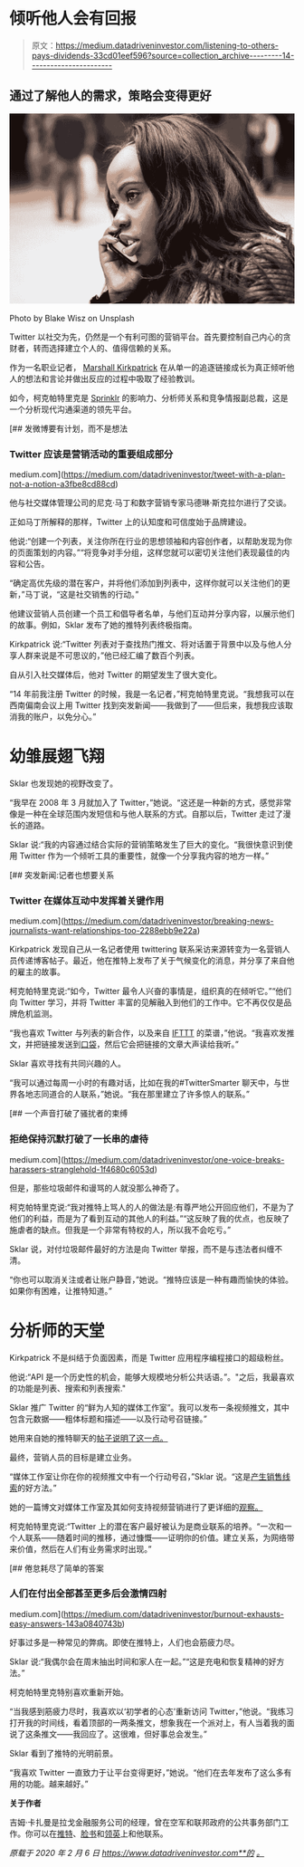 # 倾听他人会有回报

> 原文：<https://medium.datadriveninvestor.com/listening-to-others-pays-dividends-33cd01eef596?source=collection_archive---------14----------------------->

## 通过了解他人的需求，策略会变得更好

![](img/0b025e5b4c6e07cb2319fe01d90c8614.png)

Photo by Blake Wisz on Unsplash

Twitter 以社交为先，仍然是一个有利可图的营销平台。首先要控制自己内心的贪财者，转而选择建立个人的、值得信赖的关系。

作为一名职业记者， [Marshall Kirkpatrick](https://twitter.com/marshallk/) 在从单一的追逐链接成长为真正倾听他人的想法和言论并做出反应的过程中吸取了经验教训。

如今，柯克帕特里克是 [Sprinklr](https://twitter.com/Sprinklr) 的影响力、分析师关系和竞争情报副总裁，这是一个分析现代沟通渠道的领先平台。

[](https://medium.com/datadriveninvestor/tweet-with-a-plan-not-a-notion-a3fbe8cd88cd) [## 发微博要有计划，而不是想法

### Twitter 应该是营销活动的重要组成部分

medium.com](https://medium.com/datadriveninvestor/tweet-with-a-plan-not-a-notion-a3fbe8cd88cd) 

他与社交媒体管理公司的尼克·马丁和数字营销专家马德琳·斯克拉尔进行了交谈。

正如马丁所解释的那样，Twitter 上的认知度和可信度始于品牌建设。

他说:“创建一个列表，关注你所在行业的思想领袖和内容创作者，以帮助发现为你的页面策划的内容。”“将竞争对手分组，这样您就可以密切关注他们表现最佳的内容和公告。

“确定高优先级的潜在客户，并将他们添加到列表中，这样你就可以关注他们的更新，”马丁说，“这是社交销售的行动。”

他建议营销人员创建一个员工和倡导者名单，与他们互动并分享内容，以展示他们的故事。例如，Sklar 发布了她的推特列表终极指南。

Kirkpatrick 说:“Twitter 列表对于查找热门推文、将对话置于背景中以及与他人分享人群来说是不可思议的，”他已经汇编了数百个列表。

自从引入社交媒体后，他对 Twitter 的期望发生了很大变化。

“14 年前我注册 Twitter 的时候，我是一名记者，”柯克帕特里克说。“我想我可以在西南偏南会议上用 Twitter 找到突发新闻——我做到了——但后来，我想我应该取消我的账户，以免分心。”

# 幼雏展翅飞翔

Sklar 也发现她的视野改变了。

“我早在 2008 年 3 月就加入了 Twitter，”她说。“这还是一种新的方式，感觉非常像是一种在全球范围内发短信和与他人联系的方式。自那以后，Twitter 走过了漫长的道路。

Sklar 说:“我的内容通过结合实际的营销策略发生了巨大的变化。“我很快意识到使用 Twitter 作为一个倾听工具的重要性，就像一个分享我内容的地方一样。”

[](https://medium.com/datadriveninvestor/breaking-news-journalists-want-relationships-too-2288ebb9e22a) [## 突发新闻:记者也想要关系

### Twitter 在媒体互动中发挥着关键作用

medium.com](https://medium.com/datadriveninvestor/breaking-news-journalists-want-relationships-too-2288ebb9e22a) 

Kirkpatrick 发现自己从一名记者使用 twittering 联系采访来源转变为一名营销人员传递博客帖子。最近，他在推特上发布了关于气候变化的消息，并分享了来自他的雇主的故事。

柯克帕特里克说:“如今，Twitter 最令人兴奋的事情是，组织真的在倾听它。”“他们向 Twitter 学习，并将 Twitter 丰富的见解融入到他们的工作中。它不再仅仅是品牌危机监测。

“我也喜欢 Twitter 与列表的新合作，以及来自 [IFTTT](https://twitter.com/IFTTT/) 的菜谱，”他说。“我喜欢发推文，并把链接发送到[口袋](https://twitter.com/Pocket)，然后它会把链接的文章大声读给我听。”

Sklar 喜欢寻找有共同兴趣的人。

“我可以通过每周一小时的有趣对话，比如在我的#TwitterSmarter 聊天中，与世界各地志同道合的人联系，”她说。“我在那里建立了许多惊人的联系。”

[](https://medium.com/datadriveninvestor/one-voice-breaks-harassers-stranglehold-1f4680c6053d) [## 一个声音打破了骚扰者的束缚

### 拒绝保持沉默打破了一长串的虐待

medium.com](https://medium.com/datadriveninvestor/one-voice-breaks-harassers-stranglehold-1f4680c6053d) 

但是，那些垃圾邮件和谩骂的人就没那么神奇了。

柯克帕特里克说:“我对推特上骂人的人的做法是:有尊严地公开回应他们，不是为了他们的利益，而是为了看到互动的其他人的利益。”“这反映了我的优点，也反映了施虐者的缺点。但我是一个非常有特权的人，所以我不会吃亏。”

Sklar 说，对付垃圾邮件最好的方法是向 Twitter 举报，而不是与违法者纠缠不清。

“你也可以取消关注或者让账户静音，”她说。“推特应该是一种有趣而愉快的体验。如果你有困难，让推特知道。”

# 分析师的天堂

Kirkpatrick 不是纠结于负面因素，而是 Twitter 应用程序编程接口的超级粉丝。

他说:“API 是一个历史性的机会，能够大规模地分析公共话语。”。"之后，我最喜欢的功能是列表、搜索和列表搜索."

Sklar 推广 Twitter 的“鲜为人知的媒体工作室”。我可以发布一条视频推文，其中包含元数据——粗体标题和描述——以及行动号召链接。”

她用来自她的推特聊天的[帖子说明了这一点。](https://twitter.com/MadalynSklar/status/1220406340603932672)

最终，营销人员的目标是建立业务。

“媒体工作室让你在你的视频推文中有一个行动号召，”Sklar 说。“这是[产生销售线索](https://twitter.com/MadalynSklar/status/1043617379488477184)的好方法。”

她的一篇博文对媒体工作室及其如何支持视频营销进行了更详细的[观察。](https://madalynsklar.com/2019/07/twitter-media-studio-video-marketing/)

柯克帕特里克说:“Twitter 上的潜在客户最好被认为是商业联系的培养。“一次和一个人联系——随着时间的推移，通过慷慨——证明你的价值。建立关系，为网络带来价值，然后在人们有业务需求时出现。”

[](https://medium.com/datadriveninvestor/burnout-exhausts-easy-answers-143a0840743b) [## 倦怠耗尽了简单的答案

### 人们在付出全部甚至更多后会激情四射

medium.com](https://medium.com/datadriveninvestor/burnout-exhausts-easy-answers-143a0840743b) 

好事过多是一种常见的弊病。即使在推特上，人们也会筋疲力尽。

Sklar 说:“我偶尔会在周末抽出时间和家人在一起。”“这是充电和恢复精神的好方法。”

柯克帕特里克特别喜欢重新开始。

“当我感到筋疲力尽时，我喜欢以‘初学者的心态’重新访问 Twitter，”他说。“我练习打开我的时间线，看着顶部的一两条推文，想象我在一个派对上，有人当着我的面说了这条推文——我回应了。这很难，但好事总会发生。”

Sklar 看到了推特的光明前景。

“我喜欢 Twitter 一直致力于让平台变得更好，”她说。“他们在去年发布了这么多有用的功能。越来越好。”

**关于作者**

吉姆·卡扎曼是拉戈金融服务公司的经理，曾在空军和联邦政府的公共事务部门工作。你可以在[推特](https://twitter.com/JKatzaman)、[脸书](https://www.facebook.com/jim.katzaman)和[领英](https://www.linkedin.com/in/jim-katzaman-33641b21/)上和他联系。

*原载于 2020 年 2 月 6 日 https://www.datadriveninvestor.com**的* [*。*](https://www.datadriveninvestor.com/2020/02/06/listening-to-others-pays-dividends/)